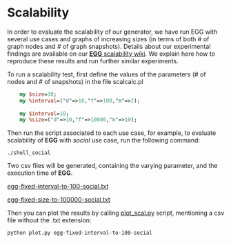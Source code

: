 # Scalability

In order to evaluate the scalability of our generator, we have run EGG with several use cases and graphs of increasing sizes (in terms of both # of graph nodes and # of graph snapshots).
Details about our experimental findings are available on our [**EGG** scalability wiki](https://github.com/karimalami7/EGG/wiki/Scalability).
We explain here how to reproduce these results and run further similar experiments.

To run a scalability test, first define the values of the parameters (# of nodes and # of snapshots) in the file scalcalc.pl

```perl
	my $size=30;
	my %interval=("d"=>10,"f"=>100,"m"=>2);
  
	my $interval=10;
	my %size=("d"=>10,"f"=>10000,"m"=>10);
```

Then run the script associated to each use case, for example, to evaluate scalability of **EGG** with *social* use case, run the following command:

```shell
./shell_social
```

Two csv files will be generated, containing the varying parameter, and the execution time of **EGG**.

[egg-fixed-interval-to-100-social.txt](https://github.com/karimalami7/EGG/blob/master/demo/scalability/egg-fixed-interval-to-100-social.txt)

[egg-fixed-size-to-100000-social.txt](https://github.com/karimalami7/EGG/blob/master/demo/scalability/egg-fixed-size-to-100000-social.txt)

Then you can plot the results by calling [plot_scal.py](https://github.com/karimalami7/EGG/blob/master/demo/scalability/plot_scal.py) script, mentioning a csv file without the .txt extension:

```shell 
python plot.py egg-fixed-interval-to-100-social
```
